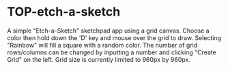 # TOP-etch-a-sketch

A simple "Etch-a-Sketch" sketchpad app using a grid canvas.  Choose a color then hold down the 'D' key and mouse over the grid to draw.  Selecting "Rainbow" will fill a square with a random color.  The number of grid rows/columns can be changed by inputting a number and clicking "Create Grid" on the left.  Grid size is currently limited to 960px by 960px.
